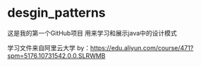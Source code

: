 # desgin_patterns
这是我的第一个GitHub项目
  用来学习和展示java中的设计模式

学习文件来自阿里云大学
  by：https://edu.aliyun.com/course/471?spm=5176.10731542.0.0.SLRWMB

